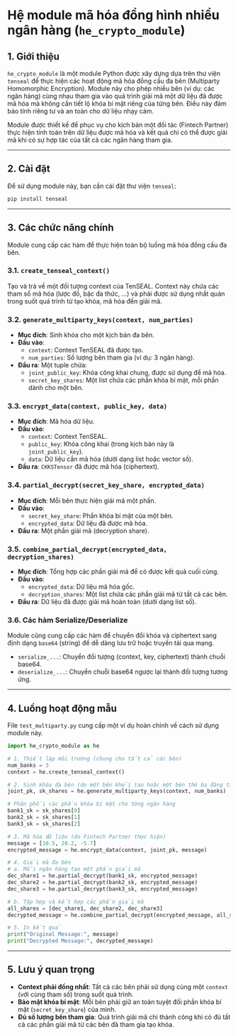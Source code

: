 # Hệ module mã hóa đồng hình nhiều ngân hàng (`he_crypto_module`)

## 1. Giới thiệu

`he_crypto_module` là một module Python được xây dựng dựa trên thư viện `tenseal` để thực hiện các hoạt động mã hóa đồng cấu đa bên (Multiparty Homomorphic Encryption). Module này cho phép nhiều bên (ví dụ: các ngân hàng) cùng nhau tham gia vào quá trình giải mã một dữ liệu đã được mã hóa mà không cần tiết lộ khóa bí mật riêng của từng bên. Điều này đảm bảo tính riêng tư và an toàn cho dữ liệu nhạy cảm.

Module được thiết kế để phục vụ cho kịch bản một đối tác (Fintech Partner) thực hiện tính toán trên dữ liệu được mã hóa và kết quả chỉ có thể được giải mã khi có sự hợp tác của tất cả các ngân hàng tham gia.

---

## 2. Cài đặt

Để sử dụng module này, bạn cần cài đặt thư viện `tenseal`:

```sh
pip install tenseal
```

---

## 3. Các chức năng chính

Module cung cấp các hàm để thực hiện toàn bộ luồng mã hóa đồng cấu đa bên.

### 3.1. `create_tenseal_context()`

Tạo và trả về một đối tượng context của TenSEAL. Context này chứa các tham số mã hóa (lược đồ, bậc đa thức, ...) và phải được sử dụng nhất quán trong suốt quá trình từ tạo khóa, mã hóa đến giải mã.

### 3.2. `generate_multiparty_keys(context, num_parties)`

-   **Mục đích**: Sinh khóa cho một kịch bản đa bên.
-   **Đầu vào**:
    -   `context`: Context TenSEAL đã được tạo.
    -   `num_parties`: Số lượng bên tham gia (ví dụ: 3 ngân hàng).
-   **Đầu ra**: Một tuple chứa:
    -   `joint_public_key`: Khóa công khai chung, được sử dụng để mã hóa.
    -   `secret_key_shares`: Một list chứa các phần khóa bí mật, mỗi phần dành cho một bên.

### 3.3. `encrypt_data(context, public_key, data)`

-   **Mục đích**: Mã hóa dữ liệu.
-   **Đầu vào**:
    -   `context`: Context TenSEAL.
    -   `public_key`: Khóa công khai (trong kịch bản này là `joint_public_key`).
    -   `data`: Dữ liệu cần mã hóa (dưới dạng list hoặc vector số).
-   **Đầu ra**: `CKKSTensor` đã được mã hóa (ciphertext).

### 3.4. `partial_decrypt(secret_key_share, encrypted_data)`

-   **Mục đích**: Mỗi bên thực hiện giải mã một phần.
-   **Đầu vào**:
    -   `secret_key_share`: Phần khóa bí mật của một bên.
    -   `encrypted_data`: Dữ liệu đã được mã hóa.
-   **Đầu ra**: Một phần giải mã (decryption share).

### 3.5. `combine_partial_decrypt(encrypted_data, decryption_shares)`

-   **Mục đích**: Tổng hợp các phần giải mã để có được kết quả cuối cùng.
-   **Đầu vào**:
    -   `encrypted_data`: Dữ liệu mã hóa gốc.
    -   `decryption_shares`: Một list chứa các phần giải mã từ tất cả các bên.
-   **Đầu ra**: Dữ liệu đã được giải mã hoàn toàn (dưới dạng list số).

### 3.6. Các hàm Serialize/Deserialize

Module cũng cung cấp các hàm để chuyển đổi khóa và ciphertext sang định dạng `base64` (string) để dễ dàng lưu trữ hoặc truyền tải qua mạng.

-   `serialize_...`: Chuyển đối tượng (context, key, ciphertext) thành chuỗi base64.
-   `deserialize_...`: Chuyển chuỗi base64 ngược lại thành đối tượng tương ứng.

---

## 4. Luồng hoạt động mẫu

File `test_multiparty.py` cung cấp một ví dụ hoàn chỉnh về cách sử dụng module này.

```python
import he_crypto_module as he

# 1. Thiết lập môi trường (chung cho tất cả các bên)
num_banks = 3
context = he.create_tenseal_context()

# 2. Sinh khóa đa bên (do một bên khởi tạo hoặc một bên thứ ba đáng tin cậy)
joint_pk, sk_shares = he.generate_multiparty_keys(context, num_banks)

# Phân phối các phần khóa bí mật cho từng ngân hàng
bank1_sk = sk_shares[0]
bank2_sk = sk_shares[1]
bank3_sk = sk_shares[2]

# 3. Mã hóa dữ liệu (do Fintech Partner thực hiện)
message = [10.5, 20.2, -5.7]
encrypted_message = he.encrypt_data(context, joint_pk, message)

# 4. Giải mã đa bên
# a. Mỗi ngân hàng tạo một phần giải mã
dec_share1 = he.partial_decrypt(bank1_sk, encrypted_message)
dec_share2 = he.partial_decrypt(bank2_sk, encrypted_message)
dec_share3 = he.partial_decrypt(bank3_sk, encrypted_message)

# b. Tập hợp và kết hợp các phần giải mã
all_shares = [dec_share1, dec_share2, dec_share3]
decrypted_message = he.combine_partial_decrypt(encrypted_message, all_shares)

# 5. In kết quả
print("Original Message:", message)
print("Decrypted Message:", decrypted_message)
```

---

## 5. Lưu ý quan trọng

-   **Context phải đồng nhất**: Tất cả các bên phải sử dụng cùng một `context` (với cùng tham số) trong suốt quá trình.
-   **Bảo mật khóa bí mật**: Mỗi bên phải giữ an toàn tuyệt đối phần khóa bí mật (`secret_key_share`) của mình.
-   **Đủ số lượng bên tham gia**: Quá trình giải mã chỉ thành công khi có đủ tất cả các phần giải mã từ các bên đã tham gia tạo khóa.

